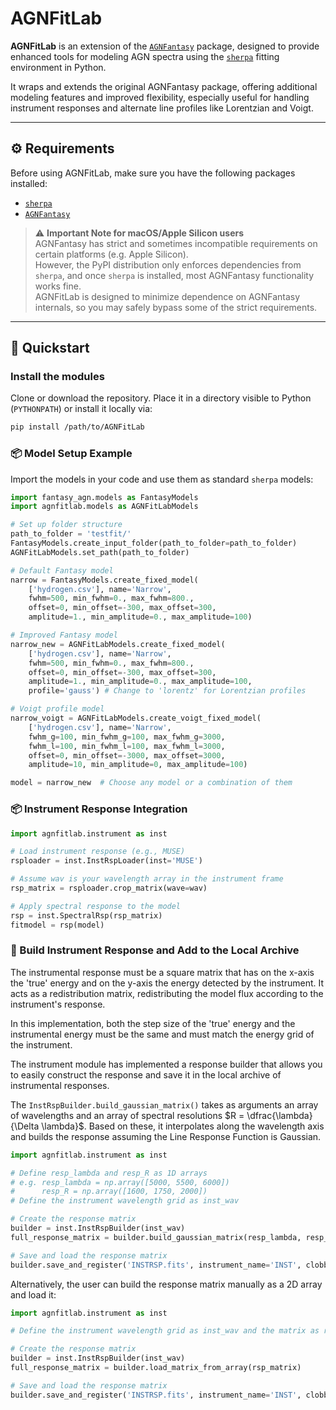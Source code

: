 # AGNFitLab

**AGNFitLab** is an extension of the [`AGNFantasy`](https://fantasy-agn.readthedocs.io/en/latest/) package, designed to provide enhanced tools for modeling AGN spectra using the [`sherpa`](https://sherpa.readthedocs.io/en/4.17.0/install.html) fitting environment in Python.

It wraps and extends the original AGNFantasy package, offering additional modeling features and improved flexibility, especially useful for handling instrument responses and alternate line profiles like Lorentzian and Voigt.

---

## ⚙️ Requirements

Before using AGNFitLab, make sure you have the following packages installed:

- [`sherpa`](https://parameter-sherpa.readthedocs.io/en/latest/gettingstarted/installation.html)
- [`AGNFantasy`](https://fantasy-agn.readthedocs.io/en/latest/install.html)

> ⚠️ **Important Note for macOS/Apple Silicon users**  
> AGNFantasy has strict and sometimes incompatible requirements on certain platforms (e.g. Apple Silicon).  
> However, the PyPI distribution only enforces dependencies from `sherpa`, and once `sherpa` is installed, most AGNFantasy functionality works fine.  
> AGNFitLab is designed to minimize dependence on AGNFantasy internals, so you may safely bypass some of the strict requirements.

---
## 🚀 Quickstart

### Install the modules
Clone or download the repository.
Place it in a directory visible to Python (`PYTHONPATH`) or install it locally via:
```bash
pip install /path/to/AGNFitLab
```

### 📦 Model Setup Example
Import the models in your code and use them as standard `sherpa` models:
```python
import fantasy_agn.models as FantasyModels
import agnfitlab.models as AGNFitLabModels

# Set up folder structure
path_to_folder = 'testfit/'
FantasyModels.create_input_folder(path_to_folder=path_to_folder)
AGNFitLabModels.set_path(path_to_folder)

# Default Fantasy model
narrow = FantasyModels.create_fixed_model(
    ['hydrogen.csv'], name='Narrow',
    fwhm=500, min_fwhm=0., max_fwhm=800.,
    offset=0, min_offset=-300, max_offset=300,
    amplitude=1., min_amplitude=0., max_amplitude=100)

# Improved Fantasy model
narrow_new = AGNFitLabModels.create_fixed_model(
    ['hydrogen.csv'], name='Narrow',
    fwhm=500, min_fwhm=0., max_fwhm=800.,
    offset=0, min_offset=-300, max_offset=300,
    amplitude=1., min_amplitude=0., max_amplitude=100,
    profile='gauss') # Change to 'lorentz' for Lorentzian profiles

# Voigt profile model
narrow_voigt = AGNFitLabModels.create_voigt_fixed_model(
    ['hydrogen.csv'], name='Narrow',
    fwhm_g=100, min_fwhm_g=100, max_fwhm_g=3000,
    fwhm_l=100, min_fwhm_l=100, max_fwhm_l=3000,
    offset=0, min_offset=-3000, max_offset=3000,
    amplitude=10, min_amplitude=0, max_amplitude=100)

model = narrow_new  # Choose any model or a combination of them
```

### 📦 Instrument Response Integration

```python
import agnfitlab.instrument as inst

# Load instrument response (e.g., MUSE)
rsploader = inst.InstRspLoader(inst='MUSE')

# Assume wav is your wavelength array in the instrument frame
rsp_matrix = rsploader.crop_matrix(wave=wav)

# Apply spectral response to the model
rsp = inst.SpectralRsp(rsp_matrix)
fitmodel = rsp(model)
```

### 🔧 Build Instrument Response and Add to the Local Archive
The instrumental response must be a square matrix that has on the x-axis the 'true' energy and on the y-axis the energy detected by the instrument. It acts as a redistribution matrix, redistributing the model flux according to the instrument's response.

In this implementation, both the step size of the 'true' energy and the instrumental energy must be the same and must match the energy grid of the instrument.

The instrument module has implemented a response builder that allows you to easily construct the response and save it in the local archive of instrumental responses.

The `InstRspBuilder.build_gaussian_matrix()` takes as arguments an array of wavelengths and an array of spectral resolutions $R = \dfrac{\lambda}{\Delta \lambda}$. Based on these, it interpolates along the wavelength axis and builds the response assuming the Line Response Function is Gaussian.

```python
import agnfitlab.instrument as inst

# Define resp_lambda and resp_R as 1D arrays
# e.g. resp_lambda = np.array([5000, 5500, 6000])
#      resp_R = np.array([1600, 1750, 2000])
# Define the instrument wavelength grid as inst_wav

# Create the response matrix
builder = inst.InstRspBuilder(inst_wav)
full_response_matrix = builder.build_gaussian_matrix(resp_lambda, resp_R)

# Save and load the response matrix
builder.save_and_register('INSTRSP.fits', instrument_name='INST', clobber=True)
```

Alternatively, the user can build the response matrix manually as a 2D array and load it:
```python
import agnfitlab.instrument as inst

# Define the instrument wavelength grid as inst_wav and the matrix as rsp_matrix

# Create the response matrix
builder = inst.InstRspBuilder(inst_wav)
full_response_matrix = builder.load_matrix_from_array(rsp_matrix)

# Save and load the response matrix
builder.save_and_register('INSTRSP.fits', instrument_name='INST', clobber=True)
```
